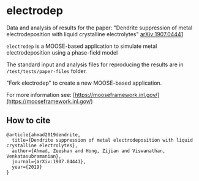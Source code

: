# electrodep

Data and analysis of results for the paper: "Dendrite suppression of metal electrodeposition with liquid crystalline electrolytes" [arXiv:1907.04441](https://arxiv.org/abs/1907.04441)

`electrodep` is a MOOSE-based application to simulate metal electrodeposition using a phase-field model

The standard input and analysis files for reproducing the results are in `/test/tests/paper-files` folder.

"Fork electrodep" to create a new MOOSE-based application.

For more information see: [https://mooseframework.inl.gov/](https://mooseframework.inl.gov/)

## How to cite

```
@article{ahmad2019dendrite,
  title={Dendrite suppression of metal electrodeposition with liquid crystalline electrolytes},
  author={Ahmad, Zeeshan and Hong, Zijian and Viswanathan, Venkatasubramanian},
  journal={arXiv:1907.04441},
  year={2019}
}
```
